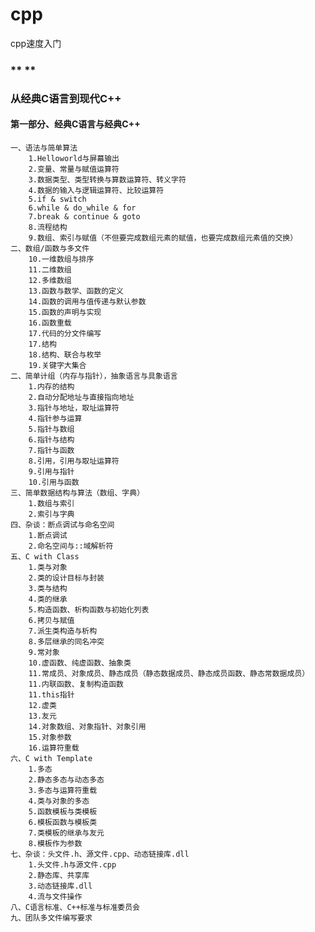 # cpp
cpp速度入门
###  ** **

###  **从经典C语言到现代C++** 

#### 第一部分、经典C语言与经典C++

    一、语法与简单算法
        1.Helloworld与屏幕输出
        2.变量、常量与赋值运算符
        3.数据类型、类型转换与算数运算符、转义字符
        4.数据的输入与逻辑运算符、比较运算符
        5.if & switch
        6.while & do_while & for
        7.break & continue & goto
        8.流程结构
        9.数组、索引与赋值（不但要完成数组元素的赋值，也要完成数组元素值的交换）
    二、数组/函数与多文件
        10.一维数组与排序
        11.二维数组
        12.多维数组
        13.函数与数学、函数的定义
        14.函数的调用与值传递与默认参数
        15.函数的声明与实现
        16.函数重载
        17.代码的分文件编写
        17.结构
        18.结构、联合与枚举
        19.关键字大集合
    二、简单计组（内存与指针），抽象语言与具象语言
        1.内存的结构
        2.自动分配地址与直接指向地址
        3.指针与地址，取址运算符
        4.指针参与运算
        5.指针与数组
        6.指针与结构
        7.指针与函数
        8.引用，引用与取址运算符
        9.引用与指针
        10.引用与函数
    三、简单数据结构与算法（数组、字典）
        1.数组与索引
        2.索引与字典
    四、杂谈：断点调试与命名空间
        1.断点调试
        2.命名空间与::域解析符
    五、C with Class
        1.类与对象
        2.类的设计目标与封装
        3.类与结构
        4.类的继承
        5.构造函数、析构函数与初始化列表
        6.拷贝与赋值
        7.派生类构造与析构
        8.多层继承的同名冲突
        9.常对象
        10.虚函数、纯虚函数、抽象类
        11.常成员、对象成员、静态成员（静态数据成员、静态成员函数、静态常数据成员）
        11.内联函数、复制构造函数
        11.this指针
        12.虚类
        13.友元
        14.对象数组、对象指针、对象引用
        15.对象参数
        16.运算符重载
    六、C with Template
        1.多态
        2.静态多态与动态多态
        3.多态与运算符重载
        4.类与对象的多态
        5.函数模板与类模板
        6.模板函数与模板类
        7.类模板的继承与友元
        8.模板作为参数
    七、杂谈：头文件.h、源文件.cpp、动态链接库.dll
        1.头文件.h与源文件.cpp
        2.静态库、共享库
        3.动态链接库.dll
        4.流与文件操作
    八、C语言标准、C++标准与标准委员会
    九、团队多文件编写要求